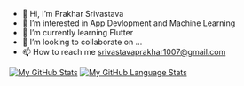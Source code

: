 - 👋 Hi, I’m Prakhar Srivastava
- 👀 I’m interested in App Devlopment and Machine Learning
- 🌱 I’m currently learning Flutter 
- 💞️ I’m looking to collaborate on ...
- 📫 How to reach me srivastavaprakhar1007@gmail.com

[![My GitHub Stats](https://github-readme-stats.vercel.app/api/?username=ApurvaGoat88&count_private=true&theme=tokyonight&showicons=true)]()
[![My GitHub Language Stats](https://github-readme-stats.vercel.app/api/top-langs/?username=ApurvaGoat88&langs_count=5&theme=tokyonight)]()
<!---
prakharAKGa/prakharAKGa is a ✨ special ✨ repository because its `README.md` (this file) appears on your GitHub profile.
You can click the Preview link to take a look at your changes.
--->
